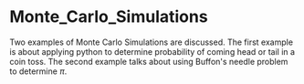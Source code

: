 # Monte_Carlo_Simulations
Two examples of Monte Carlo Simulations are discussed.
The first example is about  applying python to determine probability of coming head or tail in a coin toss. The second example talks about using Buffon's needle problem to determine $\pi$. 

